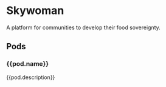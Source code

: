 # Skywoman
A platform for communities to develop their food sovereignty.

## Pods
<script setup>
  import pods from './pods.yml'
</script>

<div v-for="pod in pods">
  <h3>{{pod.name}}</h3>
  <p>{{pod.description}}</p>
</div>
